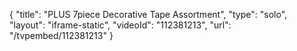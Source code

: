 {
    "title": "PLUS 7piece Decorative Tape Assortment",
    "type": "solo",
    "layout": "iframe-static",
    "videoId": "112381213",
    "url": "\/tvpembed\/112381213"
}